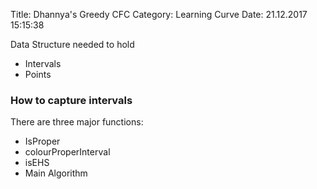 Title: Dhannya's Greedy CFC
Category: Learning Curve
Date: 21.12.2017 15:15:38

Data Structure needed to hold 
- Intervals
- Points

### How to capture intervals



There are three major functions:

- IsProper
- colourProperInterval
- isEHS
- Main Algorithm

